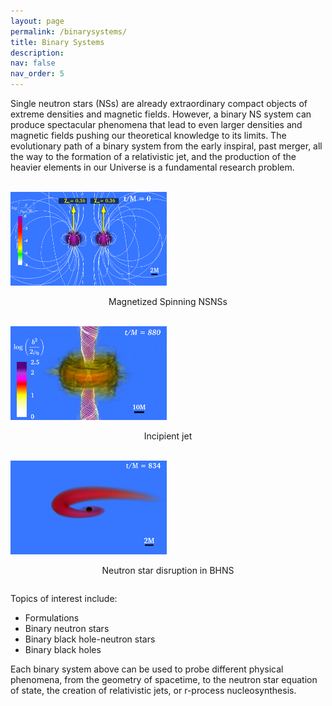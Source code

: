 ```yaml
---
layout: page
permalink: /binarysystems/
title: Binary Systems
description: 
nav: false
nav_order: 5
---
```


Single neutron stars (NSs) are already extraordinary compact objects of extreme densities and magnetic fields.
However, a binary NS system can produce spectacular phenomena that lead to even larger densities and magnetic fields pushing
our theoretical knowledge to its limits. The evolutionary path of a binary system from the early inspiral, past merger,
all the way to the formation of a relativistic jet, and the production of the heavier elements in our Universe is a
fundamental research problem.


<div class="row">
&nbsp;&nbsp;&nbsp;&nbsp;
  <div class="column">
    <img alt="MagnetizedSpinningNSNS" src="/assets/img/Ali_Mspin_036_1.png" width="250" height="150">
    <figcaption> 
    <p style="text-align: center;"> Magnetized Spinning NSNSs </p>
    </figcaption>
  </div>&nbsp;
  <div class="column">
    <img alt="IJBR" src="/assets/img/bhdisk_bsqrd.png" width="250" height="150">
    <figcaption> 
    <p style="text-align: center;"> Incipient jet </p>
    </figcaption>
  </div>&nbsp;
  <div class="column">
    <img alt="NeutronStarDisrupBHNS" src="/assets/img/hydro5.png" width="250" height="150">
    <figcaption> 
    <p style="text-align: center;"> Neutron star disruption in BHNS </p>
    </figcaption>
  </div>
</div>


Topics of interest include:
 - Formulations
 - Binary neutron stars
 - Binary black hole-neutron stars
 - Binary black holes

Each binary system above can be used to probe different physical phenomena, from the geometry of spacetime, to the
neutron star equation of state, the creation of relativistic jets, or r-process nucleosynthesis. 


